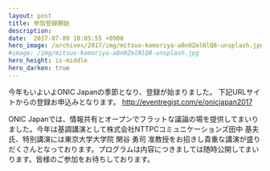 ```yaml
---
layout: post
title: 参加登録開始
description: 
date:  2017-07-09 18:05:55 +0900
hero_image: /archives/2017/img/mitsuo-komoriya-a8n0ZmlNlQ8-unsplash.jpg
#image: /img/mitsuo-komoriya-a8n0ZmlNlQ8-unsplash.jpg
hero_height: is-middle
hero_darken: true
---
```

今年もいよいよONIC Japanの季節となり、登録が始まりました。
下記URLサイトからの登録お申込みとなります。
http://eventregist.com/e/onicjapan2017

ONIC Japanでは、情報共有とオープンでフラットな議論の場を提供してまいりました。今年は基調講演として株式会社NTTPCコミュニケーションズ田中 基夫氏、特別講演には東京大学大学院 関谷 勇司 准教授をお招きし貴重な講演が盛りだくさんとなっております。プログラムは内容につきましては随時公開してまいります。皆様のご参加をお待ちしております。